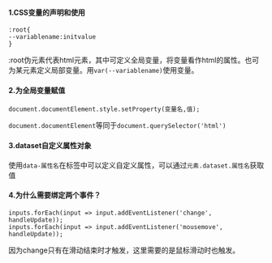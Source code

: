 #### 1.CSS变量的声明和使用
  ```
  :root{
  --variablename:initvalue
  }
  ```
  :root伪元素代表html元素，其中可定义全局变量，将变量看作html的属性。也可为某元素定义局部变量。用`var(--variablename)`使用变量。
  
#### 2.为全局变量赋值
```
document.documentElement.style.setProperty(变量名,值);
```
`document.documentElement`等同于`document.querySelector('html')`
#### 3.dataset自定义属性对象
  使用`data-属性名`在标签中可以定义自定义属性，可以通过`元素.dataset.属性名`获取值
#### 4.为什么需要绑定两个事件？
```
inputs.forEach(input => input.addEventListener('change', handleUpdate));
inputs.forEach(input => input.addEventListener('mousemove', handleUpdate));
```
 因为change只有在滑动结束时才触发，这里需要的是鼠标滑动时也触发。
  
